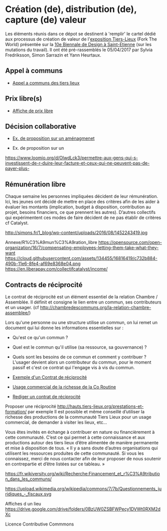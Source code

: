 # Création (de), distribution (de), capture (de) valeur

Les éléments réunis dans ce dépot  se destinent à 'remplir' le cartel dédié aux processus de création de valeur de l'[exposition Tiers-Lieux](http://frama.link/BiennaleDesign17-ForkTheWorld) (Fork The World) présentée sur la [10e Biennale de Design à Saint-Etienne](http://www.biennale-design.com/saint-etienne/2017/fr/home/) (sur les mutations du travail). Il ont été pré-rassemblés le 05/04/2017 par Sylvia Fredriksson, Simon Sarrazin et Yann Heurtaux. 

## Appel à communs

- [Appel a communs des tiers lieux](http://hauts.tiers-lieux.org)

## Prix libre(s)

- [Affiche de prix libre](https://drive.google.com/open?id=0BzUW0ZSBFWPeX20xRDl2YUd5WjQ)

## Décision collaborative

- [Ex. de proposition sur un aménagmenet](https://www.loomio.org/d/BUqti46G/assainir-la-cave-bonus)

- Ex. de proposition sur un

https://www.loomio.org/d/OlwdLck3/permettre-aux-gens-qui-s-investissent-de-r-duire-leur-facture-et-ceux-qui-ne-peuvent-pas-de-payer-plus-

## Rémunération libre 

Chaque semaine les personnes impliquées décident de leur rémunération. Ici, les jeunes ont décidé de mettre en place des critères afin de les aider à évaluer les montants (implication, budget à disposition, contribution au projet, besoins financiers, ce que prennent les autres). D’autres collectifs qui expérimentent ces modes de faire décident de ne pas établir de critères cf Catalyst.

http://simons.fr/1_blog/wp-content/uploads/2016/08/1452243419.jpg


Annexe/R%C3%A9mun%C3%A9ration_libre
https://opensource.com/open-organization/16/7/compensating-employees-letting-them-take-what-they-want
https://cloud.githubusercontent.com/assets/134455/16816419/c732b884-490b-11e6-8fe4-af69e8368e04.png
https://en.liberapay.com/collectifcatalyst/income/

## Contracts de réciprocité

Le contrat de réciprocité est un élément essentiel de la relation Chambre / Assemblée. Il définit et consigne le lien entre un commun, ses contributeurs et un usager. (cf http://chambredescommuns.org/la-relation-chambre-assemblee/)

Lors qu'une personne ou une structure utilise un commun, on lui remet un document qui lui donne les informations essentielles sur :
- Qu'est ce qu'un commun ?
- Quel est le commun qu'il utilise (sa ressource, sa gouvernance) ?
- Quels sont les besoins de ce commun et comment y contribuer ?
L'usager devient alors un contributeur du commun, pour le moment passif et c'est ce contrat qui l'engage vis à vis du commun.

- [Exemple d'un Contrat de réciprocité](https://docs.google.com/document/d/1UTk14FuQ3NfTaIDD0a5nsF1xfMd9gA5r71WonvghbcA/edit)

- [Usage commercial de la richesse de la Co Routine](https://www.loomio.org/d/0cwk3NLh/r-ciprocit-quand-il-y-a-usage-commercial-de-la-richesse-de-la-coroutine-conseil-visite-du-lieu-r-utilisation-des-contenus-etc-)

- [Rediger un contrat de réciprocité](https://www.loomio.org/d/vU2V5Wi4/r-diger-une-premi-re-version-d-un-contrat-de-r-ciprocit-)

Proposer une réciprocité
http://hauts.tiers-lieux.org/prestations-et-formation/ par exemple 
Il est possible et même conseillé d’utiliser la richesse des productions de la communauté Tiers Lieux pour un usage commercial, de demander à visiter les lieux, etc…

Vous êtes invités en échange à contribuer en nature ou financièrement à cette communauté. C’est ce qui permet à cette connaissance et aux productions autour des tiers lieux d’être alimentée de manière permanente et mise à disposition de tous.
« Il y a sans doute d’autres organisations qui utilisent les ressources produites de cette communauté. Si vous les connaissez, merci de nous contacter afin de leur proposer de nous soutenir en contrepartie et d’être listées sur ce tableau. »


https://fr.wikiversity.org/wiki/Recherche:Financement_et_r%C3%A9tribution_dans_les_communs/


https://upload.wikimedia.org/wikipedia/commons/7/7b/Questionnements_juridiques_-_fiscaux.svg


Affiches d un lieu 
https://drive.google.com/drive/folders/0BzUW0ZSBFWPecy1DVWt0RXM2dXc


Licence Contributive Commmons
